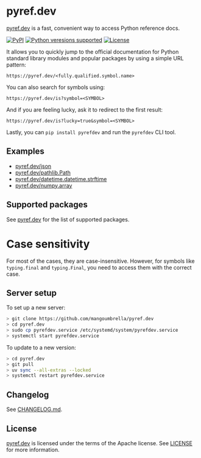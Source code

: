 # pyref.dev

[pyref.dev](https://pyref.dev) is a fast, convenient way to access Python reference docs.

<p>
<a href="https://pypi.org/project/pyrefdev"><img alt="PyPI" src="https://img.shields.io/pypi/v/pyrefdev"></a>
<a href="https://pypi.org/project/pyrefdev"><img alt="Python veresions supported" src="https://img.shields.io/pypi/pyversions/pyrefdev"></a>
<a href="https://github.com/mangoumbrella/pyref.dev/blob/main/LICENSE"><img alt="License" src="https://img.shields.io/pypi/l/pyrefdev.svg"></a>
</p>

It allows you to quickly jump to the official documentation for Python standard library modules and popular packages by using a simple URL pattern:

```
https://pyref.dev/<fully.qualified.symbol.name>
```

You can also search for symbols using:

```
https://pyref.dev/is?symbol=<SYMBOL>
```

And if you are feeling lucky, ask it to redirect to the first result:

```
https://pyref.dev/is?lucky=true&symbol=<SYMBOL>
```

Lastly, you can `pip install pyrefdev` and run the `pyrefdev` CLI tool.

## Examples

* [pyref.dev/json](https://pyref.dev/json)
* [pyref.dev/pathlib.Path](https://pyref.dev/pathlib.Path)
* [pyref.dev/datetime.datetime.strftime](https://pyref.dev/datetime.datetime.strftime)
* [pyref.dev/numpy.array](https://pyref.dev/numpy.array)

## Supported packages

See [pyref.dev](https://pyref.dev/#supported-packages) for the list of supported packages.

# Case sensitivity

For most of the cases, they are case-insensitive. However, for symbols like `typing.final` and `typing.Final`, you need to access them with the correct case.

## Server setup

To set up a new server:

```bash
> git clone https://github.com/mangoumbrella/pyref.dev
> cd pyref.dev
> sudo cp pyrefdev.service /etc/systemd/system/pyrefdev.service
> systemctl start pyrefdev.service
```

To update to a new version:

```bash
> cd pyref.dev
> git pull
> uv sync --all-extras --locked
> systemctl restart pyrefdev.service
```

## Changelog

See [CHANGELOG.md](https://github.com/mangoumbrella/pyref.dev/blob/main/CHANGELOG.md).

## License

[pyref.dev](https://pyref.dev) is licensed under the terms of the Apache license. See [LICENSE](https://github.com/mangoumbrella/pyref.dev/blob/main/LICENSE) for more information.
